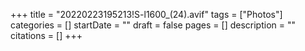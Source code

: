 +++
title = "20220223195213!S-l1600_(24).avif"
tags = ["Photos"]
categories = []
startDate = ""
draft = false
pages = []
description = ""
citations = []
+++
